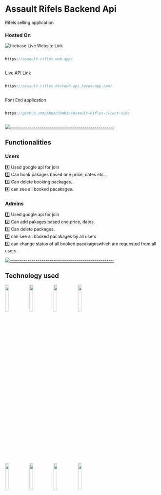 # Assault Rifels Backend Api
Rifels selling  application
### Hosted On     
<img src="https://img.shields.io/badge/Deployed%20in-Heroku-green" alt="firebase"/>
Live Website Link 

```javascript

https://assault-rifles.web.app/
 
```

Live API Link 

```javascript

https://assault-rifles-backend-api.herokuapp.com/
 
```
 
Font End application

```javascript

https://github.com/AhnabShahin/Assault-Rifles-client-side
 
```
 
 
 
[![-----------------------------------------------------](
https://raw.githubusercontent.com/andreasbm/readme/master/assets/lines/aqua.png)](https://github.com/BaseMax?tab=repositories)
## Functionalities 
### Users
:one: Used google api for join<br/>
:two: Can book pakages based one price, dates etc... <br/>
:three: Can delete booking packages...<br/> 
:four: can see all booked pacakages..<br/>
### Admins
:one: Used google api for join<br/>
:two: Can add pakages based one price, dates.<br/>
:three: Can delete packages.<br/> 
:four: can see all booked pacakages by all users<br/>
:five: can change status of all booked pacakageswhich are requested from all users<br/>

[![-----------------------------------------------------](
https://raw.githubusercontent.com/andreasbm/readme/master/assets/lines/aqua.png)](https://github.com/BaseMax?tab=repositories)

  ## Technology used
 <code><img width="15%" src="https://www.vectorlogo.zone/logos/nodejs/nodejs-ar21.svg"></code>
 <code><img width="15%" src="https://www.vectorlogo.zone/logos/javascript/javascript-ar21.svg"></code>
 <code><img width="15%" src="https://www.vectorlogo.zone/logos/npmjs/npmjs-ar21.svg"></code>
 <code><img width="15%" src="https://www.vectorlogo.zone/logos/nodemonio/nodemonio-ar21.svg"></code>
 <br>
   <code><img width="15%" src="https://www.vectorlogo.zone/logos/expressjs/expressjs-ar21.svg"></code>
     <code><img width="15%" src="https://www.vectorlogo.zone/logos/heroku/heroku-ar21.svg"></code>
       <code><img width="15%" src="https://www.vectorlogo.zone/logos/git-scm/git-scm-ar21.svg"></code>
         <code><img width="15%" src="https://www.vectorlogo.zone/logos/visualstudio_code/visualstudio_code-ar21.svg"></code>

<!-- ![visitors](https://visitor-badge.glitch.me/badge?page_id=https://tourism-23.web.app/) -->

